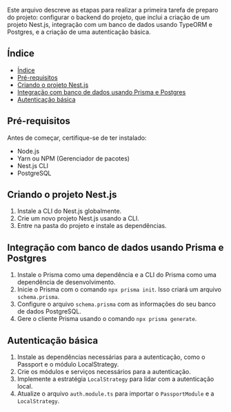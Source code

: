 Este arquivo descreve as etapas para realizar a primeira tarefa de preparo do projeto: configurar o backend do projeto, que inclui a criação de um projeto Nest.js, integração com um banco de dados usando TypeORM e Postgres, e a criação de uma autenticação básica.

## Índice

- [Índice](#índice)
- [Pré-requisitos](#pré-requisitos)
- [Criando o projeto Nest.js](#criando-o-projeto-nestjs)
- [Integração com banco de dados usando Prisma e Postgres](#integração-com-banco-de-dados-usando-prisma-e-postgres)
- [Autenticação básica](#autenticação-básica)

## Pré-requisitos

Antes de começar, certifique-se de ter instalado:

- Node.js
- Yarn ou NPM (Gerenciador de pacotes)
- Nest.js CLI
- PostgreSQL

## Criando o projeto Nest.js

1. Instale a CLI do Nest.js globalmente.
2. Crie um novo projeto Nest.js usando a CLI.
3. Entre na pasta do projeto e instale as dependências.

## Integração com banco de dados usando Prisma e Postgres

1. Instale o Prisma como uma dependência e a CLI do Prisma como uma dependência de desenvolvimento.
2. Inicie o Prisma com o comando `npx prisma init`. Isso criará um arquivo `schema.prisma`.
3. Configure o arquivo `schema.prisma` com as informações do seu banco de dados PostgreSQL.
4. Gere o cliente Prisma usando o comando `npx prisma generate`.

## Autenticação básica

1. Instale as dependências necessárias para a autenticação, como o Passport e o módulo LocalStrategy.
2. Crie os módulos e serviços necessários para a autenticação.
3. Implemente a estratégia `LocalStrategy` para lidar com a autenticação local.
4. Atualize o arquivo `auth.module.ts` para importar o `PassportModule` e a `LocalStrategy`.